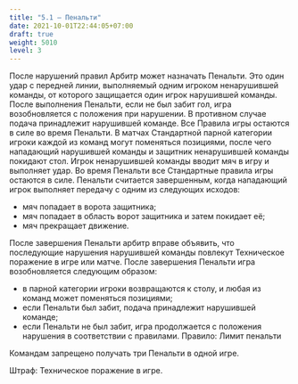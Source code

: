 ```yaml
---
title: "5.1 – Пенальти"
date: 2021-10-01T22:44:05+07:00
draft: true
weight: 5010
level: 3
---
```


После нарушений правил Арбитр может назначать Пенальти. Это один удар с передней линии,
выполняемый одним игроком ненарушившей команды, от которого защищается один игрок
нарушившей команды. После выполнения Пенальти, если не был забит гол, игра возобновляется с
положения при нарушении. В противном случае подача принадлежит нарушившей команде. Все
Правила игры остаются в силе во время Пенальти.
В матчах Стандартной парной категории игроки каждой из команд могут поменяться позициями,
после чего нападающий нарушившей команды и защитник ненарушившей команды покидают стол.
Игрок ненарушившей команды вводит мяч в игру и выполняет удар. Во время Пенальти все
Стандартные правила игры остаются в силе.
Пенальти считается завершенным, когда нападающий игрок выполняет передачу с одним из
следующих исходов:

- мяч попадает в ворота защитника;
- мяч попадает в область ворот защитника и затем покидает её;
- мяч прекращает движение.

После завершения Пенальти арбитр вправе объявить, что последующие нарушения нарушившей
команды повлекут Техническое поражение в игре или матче.
После завершения Пенальти игра возобновляется следующим образом:
- в парной категории игроки возвращаются к столу, и любая из команд может поменяться позициями;
- если Пенальти был забит, подача принадлежит нарушившей команде;
- если Пенальти не был забит, игра продолжается с положения нарушения в соответствии с правилами.
Правило: Лимит пенальти

Командам запрещено получать три Пенальти в одной игре.

Штраф: Техническое поражение в игре.